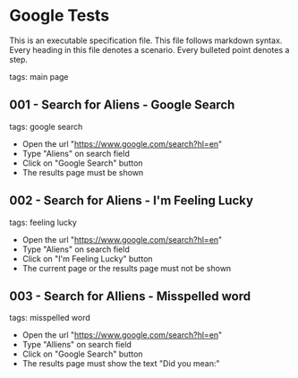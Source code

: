 Google Tests
============

This is an executable specification file. This file follows markdown syntax.
Every heading in this file denotes a scenario. Every bulleted point denotes a step.

tags: main page


001 - Search for Aliens - Google Search
-------------------------------------------------
tags: google search

* Open the url "https://www.google.com/search?hl=en"
* Type "Aliens" on search field
* Click on "Google Search" button
* The results page must be shown


002 - Search for Aliens - I'm Feeling Lucky
-----------------------------------------------------
tags: feeling lucky

* Open the url "https://www.google.com/search?hl=en"
* Type "Aliens" on search field
* Click on "I'm Feeling Lucky" button
* The current page or the results page must not be shown


003 - Search for Alliens - Misspelled word
----------------------------------
tags: misspelled word

* Open the url "https://www.google.com/search?hl=en"
* Type "Alliens" on search field
* Click on "Google Search" button
* The results page must show the text "Did you mean:"
